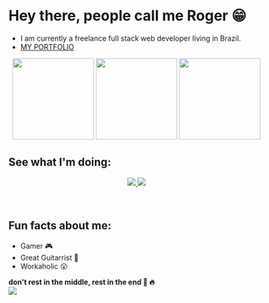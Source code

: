 # Hey there, people call me Roger :grin:
- I am currently a freelance full stack web developer living in Brazil.
- <a href="https://rogeralbuquerque.github.io/portfolio/"> MY PORTFOLIO </a>

<div align="center">
 <img height="160em" src="https://github-readme-stats-three-rho-95.vercel.app/api?username=RogerAlbuquerque&show_icons=true&theme=radical"/>
 <img height="160em" src="https://github-readme-stats-three-rho-95.vercel.app/api/top-langs/?theme=radical&layout=compact&username=RogerAlbuquerque&langs_count=7"/>
 <img height="160em" src="https://github-readme-streak-stats.herokuapp.com/?user=RogerAlbuquerque&theme=radical&hide_border=false"/>
</div>

## See what I'm doing:
<div align="center"> 
 <a href="https://www.linkedin.com/in/roger-albuquerque" target="_blank">
  <img src="https://img.shields.io/badge/-LinkedIn-%230077B5?style=for-the-badge&logo=linkedin&logoColor=white">
 </a> 
 <a href="https://www.youtube.com/@rogeralbuquerque3/streams" target="_blank">
  <img src="https://img.shields.io/badge/-youtube-%23D00000?style=for-the-badge&logo=youtube&logoColor=white">
 </a> 
</div>
<br>
<br>

## Fun facts about me:
   - Gamer :video_game:
   - Great Guitarrist :guitar:
   - Workaholic :open_mouth:   
 
**don't rest in the middle, rest in the end :triumph: :fire:** <br>
<img align="center" src="https://profile-counter.glitch.me/RogerAlbuquerque/count.svg"/>
